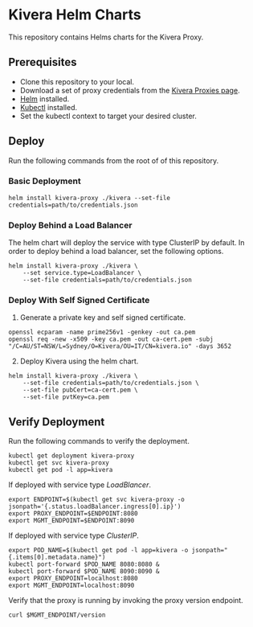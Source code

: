 # Kivera Helm Charts

This repository contains Helms charts for the Kivera Proxy.

## Prerequisites

- Clone this repository to your local.
- Download a set of proxy credentials from the [Kivera Proxies page](https://app.kivera.io/proxies).
- [Helm](https://helm.sh/docs/intro/install/) installed.
- [Kubectl](https://kubernetes.io/docs/tasks/tools/) installed.
- Set the kubectl context to target your desired cluster.

## Deploy

Run the following commands from the root of of this repository.

### Basic Deployment

```
helm install kivera-proxy ./kivera --set-file credentials=path/to/credentials.json
```

### Deploy Behind a Load Balancer

The helm chart will deploy the service with type ClusterIP by default. In order to deploy behind a load balancer, set the following options.

```
helm install kivera-proxy ./kivera \
    --set service.type=LoadBalancer \
    --set-file credentials=path/to/credentials.json
```

### Deploy With Self Signed Certificate

1. Generate a private key and self signed certificate.

```
openssl ecparam -name prime256v1 -genkey -out ca.pem
openssl req -new -x509 -key ca.pem -out ca-cert.pem -subj "/C=AU/ST=NSW/L=Sydney/O=Kivera/OU=IT/CN=kivera.io" -days 3652
```

2. Deploy Kivera using the helm chart.

```
helm install kivera-proxy ./kivera \
    --set-file credentials=path/to/credentials.json \
    --set-file pubCert=ca-cert.pem \
    --set-file pvtKey=ca.pem
```

## Verify Deployment

Run the following commands to verify the deployment.

```
kubectl get deployment kivera-proxy
kubectl get svc kivera-proxy
kubectl get pod -l app=kivera
```

If deployed with service type *LoadBlancer*.

```
export ENDPOINT=$(kubectl get svc kivera-proxy -o jsonpath='{.status.loadBalancer.ingress[0].ip}')
export PROXY_ENDPOINT=$ENDPOINT:8080
export MGMT_ENDPOINT=$ENDPOINT:8090
```

If deployed with service type *ClusterIP*.

```
export POD_NAME=$(kubectl get pod -l app=kivera -o jsonpath="{.items[0].metadata.name}")
kubectl port-forward $POD_NAME 8080:8080 &
kubectl port-forward $POD_NAME 8090:8090 &
export PROXY_ENDPOINT=localhost:8080
export MGMT_ENDPOINT=localhost:8090
```

Verify that the proxy is running by invoking the proxy version endpoint.

```
curl $MGMT_ENDPOINT/version
```
